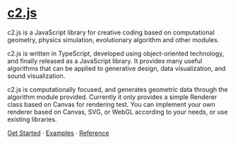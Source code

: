 # [c2.js](http://c2js.org)

c2.js is a JavaScript library for creative coding based on computational geometry, physics simulation, evolutionary algorithm and other modules.

c2.js is written in TypeScript, developed using object-oriented technology, and finally released as a JavaScript library. It provides many useful algorithms that can be applied to generative design, data visualization, and sound visualization.

c2.js is computationally focused, and generates geometric data through the algorithm module provided. Currently it only provides a simple Renderer class based on Canvas for rendering test. You can implement your own renderer based on Canvas, SVG, or WebGL according to your needs, or use existing libraries.

[Get Started](http://c2js.org/get-started.html) · [Examples](http://c2js.org/examples.html) · [Reference](http://c2js.org/reference.html)